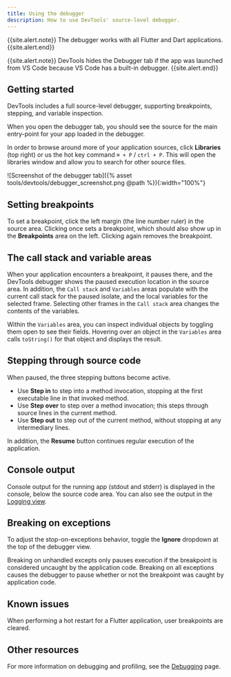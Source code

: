 ```yaml
---
title: Using the debugger
description: How to use DevTools' source-level debugger.
---
```


{{site.alert.note}}
  The debugger works with all Flutter and Dart applications.
{{site.alert.end}}

{{site.alert.note}}
  DevTools hides the Debugger tab if the app was launched from VS Code because VS Code has a built-in debugger.
{{site.alert.end}}

## Getting started

DevTools includes a full source-level debugger, supporting
breakpoints, stepping, and variable inspection.

When you open the debugger tab, you should see the source for the main
entry-point for your app loaded in the debugger.

In order to browse around more of your application sources, click **Libraries**
(top right) or us the hot key command `⌘ + P` / `ctrl + P`. This will open the
libraries window and allow you to search for other source files.

![Screenshot of the debugger tab]({% asset tools/devtools/debugger_screenshot.png @path %}){:width="100%"}

## Setting breakpoints

To set a breakpoint, click the left margin (the line number ruler)
in the source area. Clicking once sets a breakpoint, which should
also show up in the **Breakpoints** area on the left. Clicking
again removes the breakpoint.

## The call stack and variable areas

When your application encounters a breakpoint, it pauses there,
and the DevTools debugger shows the paused execution location
in the source area. In addition, the `Call stack` and `Variables`
areas populate with the current call stack for the paused isolate,
and the local variables for the selected frame. Selecting other
frames in the `Call stack` area changes the contents of the variables.

Within the `Variables` area, you can inspect individual objects by
toggling them open to see their fields. Hovering over an object
in the `Variables` area calls `toString()` for that object and
displays the result.

## Stepping through source code

When paused, the three stepping buttons become active.

* Use **Step in** to step into a method invocation, stopping at
  the first executable line in that invoked method.
* Use **Step over** to step over a method invocation;
  this steps through source lines in the current method.
* Use **Step out** to step out of the current method,
  without stopping at any intermediary lines.

In addition, the **Resume** button continues regular
execution of the application.

## Console output

Console output for the running app (stdout and stderr) is
displayed in the console, below the source code area.
You can also see the output in the [Logging view][].

## Breaking on exceptions

To adjust the stop-on-exceptions behavior, toggle the
**Ignore** dropdown at the top of the debugger view.

Breaking on unhandled excepts only pauses execution if the
breakpoint is considered uncaught by the application code.
Breaking on all exceptions causes the debugger to pause
whether or not the breakpoint was caught by application code.

## Known issues

When performing a hot restart for a Flutter application,
user breakpoints are cleared.

[Logging view]: /docs/development/tools/devtools/logging

## Other resources

For more information on debugging and profiling, see the
[Debugging][] page.

[Debugging]: /docs/testing/debugging
